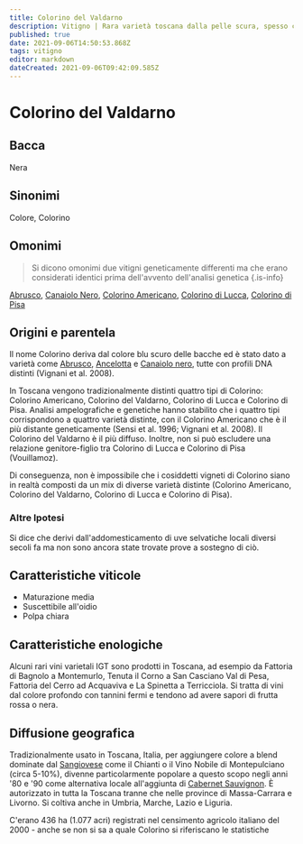 ```yaml
---
title: Colorino del Valdarno
description: Vitigno | Rara varietà toscana dalla pelle scura, spesso confusa con altre chiamate "Colorine". Particolarmente utile per aggiungere colore ai blend.
published: true
date: 2021-09-06T14:50:53.868Z
tags: vitigno
editor: markdown
dateCreated: 2021-09-06T09:42:09.585Z
---
```


# Colorino del Valdarno

## Bacca
Nera

## Sinonimi
Colore, Colorino

## Omonimi
> Si dicono omonimi due vitigni geneticamente differenti ma che erano considerati identici prima dell'avvento dell'analisi genetica
{.is-info}

[Abrusco](/vitigni/bacca-nera/abrusco), [Canaiolo Nero](/vitigni/bacca-nera/canaiolo-nero), [Colorino Americano](/vitigni/bacca-nera/colorino-americano), [Colorino di Lucca](/vitigni/bacca-nera/colorino-di-lucca), [Colorino di Pisa](/vitigni/bacca-nera/colorino-di-pisa)

## Origini e parentela

Il nome Colorino deriva dal colore blu scuro delle bacche ed è stato dato a varietà come [Abrusco](/vitigni/bacca-nera/abrusco), [Ancelotta](/vitigni/bacca-nera/ancelotta) e [Canaiolo nero](/vitigni/bacca-nera/canaiolo-nero), tutte con profili DNA distinti (Vignani et al. 2008).

In Toscana vengono tradizionalmente distinti quattro tipi di Colorino: Colorino Americano, Colorino del Valdarno, Colorino di Lucca e Colorino di Pisa. Analisi ampelografiche e genetiche hanno stabilito che i quattro tipi corrispondono a quattro varietà distinte, con il Colorino Americano che è il più distante geneticamente (Sensi et al. 1996; Vignani et al. 2008). Il Colorino del Valdarno è il più diffuso. Inoltre, non si può escludere una relazione genitore-figlio tra Colorino di Lucca e Colorino di Pisa (Vouillamoz).

Di conseguenza, non è impossibile che i cosiddetti vigneti di Colorino siano in realtà composti da un mix di diverse varietà distinte (Colorino Americano, Colorino del Valdarno, Colorino di Lucca e Colorino di Pisa).

### Altre Ipotesi

Si dice che derivi dall'addomesticamento di uve selvatiche locali diversi secoli fa ma non sono ancora state trovate prove a sostegno di ciò.

## Caratteristiche viticole

- Maturazione media
- Suscettibile all'oidio
- Polpa chiara

## Caratteristiche enologiche
Alcuni rari vini varietali IGT sono prodotti in Toscana, ad esempio da Fattoria di Bagnolo a Montemurlo, Tenuta il Corno a San Casciano Val di Pesa, Fattoria del Cerro ad Acquaviva e La Spinetta a Terricciola. Si tratta di vini dal colore profondo con tannini fermi e tendono ad avere sapori di frutta rossa o nera.

## Diffusione geografica

Tradizionalmente usato in Toscana, Italia, per aggiungere colore a blend dominate dal [Sangiovese](/vitigni/Italia/bacca-nera/sangiovese) come il Chianti o il Vino Nobile di Montepulciano (circa 5-10%), divenne particolarmente popolare a questo scopo negli anni '80 e '90 come alternativa locale all'aggiunta di [Cabernet Sauvignon](/vitigni/Francia/bacca-nera/cabernet-sauvignon). È autorizzato in tutta la Toscana tranne che nelle province di Massa-Carrara e Livorno. Si coltiva anche in Umbria, Marche, Lazio e Liguria.

C'erano 436 ha (1.077 acri) registrati nel censimento agricolo italiano del 2000 - anche se non si sa a quale Colorino si riferiscano le statistiche


